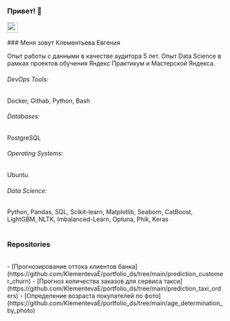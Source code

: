 ### Привет! 👋

<p><a href="https://www.linkedin.com/in/evgenia-klementieva-5aa859120"><img src="https://img.shields.io/badge/linkedin-%230077B5.svg?&style=for-the-badge&logo=linkedin&logoColor=white" height=25></a></p>
### Меня зовут Клементьева Евгения

Опыт работы с данными в качестве аудитора 5 лет.  Опыт Data Science в рамках проектов обучения Яндекс Практикум и Мастерской Яндекса.

###### DevOps Tools:
Docker, Githab, Python, Bash

###### Databases: 
PostgreSQL

###### Operating Systems: 
Ubuntu

###### Data Science: 
Python, Pandas, SQL, Scikit-learn, Matplotlib, Seaborn, CatBoost, LightGBM, NLTK, Imbalanced-Learn, Optuna, Phik, Keras
<br><br>
<h3>Repositories</h3><br>
-  [Прогнозирование оттока клиентов банка](https://github.com/KlementevaE/portfolio_ds/tree/main/prediction_customer_churn) 
-  [Прогноз количества заказов для сервиса такси](https://github.com/KlementevaE/portfolio_ds/tree/main/prediction_taxi_orders)
-  [Определение возраста покупателей по фото](https://github.com/KlementevaE/portfolio_ds/tree/main/age_determination_by_photo)
